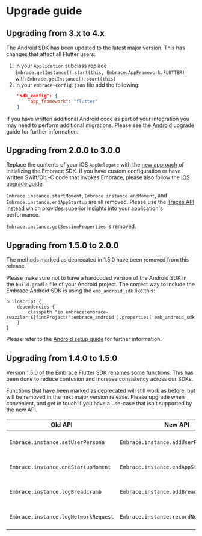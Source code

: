 # Upgrade guide

## Upgrading from 3.x to 4.x

The Android SDK has been updated to the latest major version. This has changes that affect all Flutter users:

1. In your `Application` subclass replace `Embrace.getInstance().start(this, Embrace.AppFramework.FLUTTER)` with `Embrace.getInstance().start(this)`
2. In your `embrace-config.json` file add the following:

```json
    "sdk_config": {
        "app_framework": "flutter"
    }
```

If you have written additional Android code as part of your integration you may need to perform additional migrations. Please see the [Android](https://embrace.io/docs/android/upgrading/) upgrade guide for further information.

## Upgrading from 2.0.0 to 3.0.0

Replace the contents of your iOS `AppDelegate` with the [new approach](/flutter/integration/add-embrace-sdk/#ios-setup) of initializing the Embrace SDK. If you have custom configuration or have written Swift/Obj-C code that invokes Embrace, please also follow the [iOS upgrade guide](/ios/6x/getting-started/migration-guide.md).

`Embrace.instance.startMoment`, `Embrace.instance.endMoment`, and `Embrace.instance.endAppStartup` are all removed. Please use the [Traces API instead](/flutter/features/traces) which provides superior insights into your application's performance.

`Embrace.instance.getSessionProperties` is removed.

## Upgrading from 1.5.0 to 2.0.0

The methods marked as deprecated in 1.5.0 have been removed from this release.

Please make sure not to have a hardcoded version of the Android SDK in the `build.gradle` file of your Android project. The correct way to include the Embrace Android SDK is using the `emb_android_sdk` like this:

```text
buildscript {
    dependencies {
        classpath "io.embrace:embrace-swazzler:${findProject(':embrace_android').properties['emb_android_sdk']}"
    }
}
```

Please refer to the [Android setup guide](/flutter/integration/add-embrace-sdk/#android-setup) for further information.

## Upgrading from 1.4.0 to 1.5.0

Version 1.5.0 of the Embrace Flutter SDK renames some functions. This has been done to reduce
confusion and increase consistency across our SDKs.

Functions that have been marked as deprecated will still work as before, but will be removed in
the next major version release. Please upgrade when convenient, and get in touch if you have a
use-case that isn’t supported by the new API.

| Old API                              | New API                                 | Comments                         |
|--------------------------------------|-----------------------------------------|----------------------------------|
| `Embrace.instance.setUserPersona`    | `Embrace.instance.addUserPersona`       | Renamed function for consistency |
| `Embrace.instance.endStartupMoment`  | `Embrace.instance.endAppStartup`        | Renamed function for consistency |
| `Embrace.instance.logBreadcrumb`     | `Embrace.instance.addBreadcrumb`        | Renamed function for consistency |
| `Embrace.instance.logNetworkRequest` | `Embrace.instance.recordNetworkRequest` | Renamed function for consistency |

